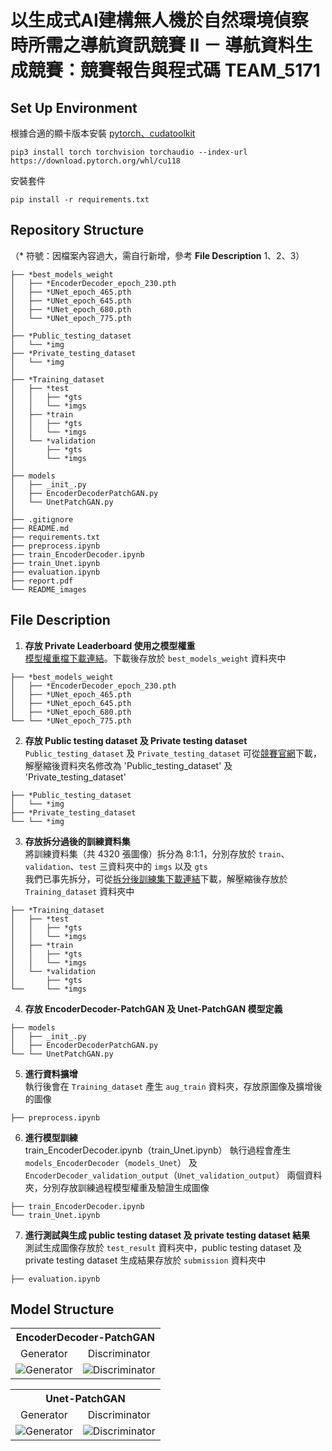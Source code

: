 # 以生成式AI建構無人機於自然環境偵察時所需之導航資訊競賽 II － 導航資料生成競賽：競賽報告與程式碼 TEAM_5171
## Set Up Environment
根據合適的顯卡版本安裝 [pytorch、cudatoolkit](https://pytorch.org/)
```
pip3 install torch torchvision torchaudio --index-url https://download.pytorch.org/whl/cu118
```
安裝套件
```
pip install -r requirements.txt
```

## Repository Structure
（* 符號：因檔案內容過大，需自行新增，參考 **File Description** 1、2、3）
```
├── *best_models_weight
│   ├── *EncoderDecoder_epoch_230.pth
│   ├── *UNet_epoch_465.pth
│   ├── *UNet_epoch_645.pth
│   ├── *UNet_epoch_680.pth
│   └── *UNet_epoch_775.pth
│
├── *Public_testing_dataset
│   └── *img
├── *Private_testing_dataset
│   └── *img
│
├── *Training_dataset
│   ├── *test
│   │   ├── *gts
│   │   └── *imgs
│   ├── *train
│   │   ├── *gts
│   │   └── *imgs
│   └── *validation
│       ├── *gts
│       └── *imgs
│
├── models
│   ├── _init_.py
│   ├── EncoderDecoderPatchGAN.py
│   └── UnetPatchGAN.py
│
├── .gitignore
├── README.md
├── requirements.txt
├── preprocess.ipynb
├── train_EncoderDecoder.ipynb
├── train_Unet.ipynb
├── evaluation.ipynb
├── report.pdf
└── README_images
```

## File Description
1. **存放 Private Leaderboard 使用之模型權重**  
   [模型權重檔下載連結](https://drive.google.com/drive/folders/1-EiTXvRRYNAr4StBn47Q_sWFIwtV5o-c)。下載後存放於 ```best_models_weight``` 資料夾中
```
├── *best_models_weight
│   ├── *EncoderDecoder_epoch_230.pth
│   ├── *UNet_epoch_465.pth
│   ├── *UNet_epoch_645.pth
│   ├── *UNet_epoch_680.pth
└── └── *UNet_epoch_775.pth
```
2. **存放 Public testing dataset 及 Private testing dataset**  
   ```Public_testing_dataset``` 及 ```Private_testing_dataset``` 可從[競賽官網](https://tbrain.trendmicro.com.tw/Competitions/Details/35)下載，解壓縮後資料夾名修改為 'Public_testing_dataset' 及 'Private_testing_dataset'
```
├── *Public_testing_dataset
│   └── *img
├── *Private_testing_dataset
└── └── *img
```
3. **存放拆分過後的訓練資料集**  
   將訓練資料集（共 4320 張圖像）拆分為 8:1:1，分別存放於 ```train```、```validation```、```test``` 三資料夾中的 ```imgs``` 以及 ```gts```  
   我們已事先拆分，可從[拆分後訓練集下載連結](https://drive.google.com/drive/folders/1kpdUyI5xJUwnJnk_qU78NpusmoHFGszS)下載，解壓縮後存放於 ```Training_dataset``` 資料夾中
```
├── *Training_dataset
│   ├── *test
│   │   ├── *gts
│   │   └── *imgs
│   ├── *train
│   │   ├── *gts
│   │   └── *imgs
│   └── *validation
│       ├── *gts
└──     └── *imgs
```
4. **存放 EncoderDecoder-PatchGAN 及 Unet-PatchGAN 模型定義**
```
├── models
│   ├── _init_.py
│   ├── EncoderDecoderPatchGAN.py
└── └── UnetPatchGAN.py
```
5. **進行資料擴增**  
   執行後會在 ```Training_dataset``` 產生 ```aug_train``` 資料夾，存放原圖像及擴增後的圖像
```
├── preprocess.ipynb
```
6. **進行模型訓練**  
   train_EncoderDecoder.ipynb（train_Unet.ipynb） 執行過程會產生 ```models_EncoderDecoder```（```models_Unet```） 及 ```EncoderDecoder_validation_output```（```Unet_validation_output```） 兩個資料夾，分別存放訓練過程模型權重及驗證生成圖像
```
├── train_EncoderDecoder.ipynb
└── train_Unet.ipynb
```
7. **進行測試與生成 public testing dataset 及 private testing dataset 結果**  
   測試生成圖像存放於 ```test_result``` 資料夾中，public testing dataset 及 private testing dataset 生成結果存放於 ```submission``` 資料夾中
```
├── evaluation.ipynb
```

## Model Structure
<table>
  <tr>
    <th colspan="2" style="text-align:center;">EncoderDecoder-PatchGAN</th>
  </tr>
  <tr>
    <td style="text-align:center;">Generator</td>
    <td style="text-align:center;">Discriminator</td>
  </tr>
  <tr>
    <td style="text-align:center;"><img src="https://github.com/chsiang426/AICUP_GenerativeAI_II_2024/blob/main/README_images/generator_encoderdecoder.png" alt="Generator"></td>
    <td style="text-align:center;"><img src="https://github.com/chsiang426/AICUP_GenerativeAI_II_2024/blob/main/README_images/discriminator_pix2pix.png" alt="Discriminator"></td>
  </tr>
</table>

<table>
  <tr>
    <th colspan="2" style="text-align:center;">Unet-PatchGAN</th>
  </tr>
  <tr>
    <td style="text-align:center;">Generator</td>
    <td style="text-align:center;">Discriminator</td>
  </tr>
  <tr>
    <td style="text-align:center;"><img src="https://github.com/chsiang426/AICUP_GenerativeAI_II_2024/blob/main/README_images/generator_pix2pix.png" alt="Generator"></td>
    <td style="text-align:center;"><img src="https://github.com/chsiang426/AICUP_GenerativeAI_II_2024/blob/main/README_images/discriminator_pix2pix.png" alt="Discriminator"></td>
  </tr>
</table>
